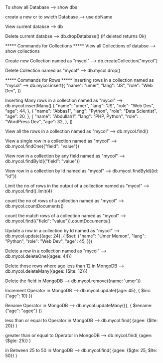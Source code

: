 To show all Database 
--> show dbs

create a new or to swicth Database
--> use dbName

View current databse
--> db

Delete current databse
--> db.dropDatabase() (if deleted returns Ok)

***** Commands for Collections *****
View all Collections  of databse
--> show collections

Create new Collection named as "mycol"
--> db.createCollection("mycol")

Delete Collection named as "mycol"
--> db.mycol.drop()

***** Commands for Rows *****
Inserting rows in a collection named as "mycol"
--> db.mycol.insert({
    "name": "umer",
    "lang": "JS",
    "role": "Web Dev",
})

Inserting Many rows in a collection named as "mycol"
--> db.mycol.insertMany([
    {
    "name": "umer",
    "lang": "JS",
    "role": "Web Dev",
    "age": 44,
    },
    {
    "name": "Abbas1",
    "lang": "Python",
    "role": "Data Scientist",
    "age": 20,
    },
    {
    "name": "Abdullah1",
    "lang": "PHP, Python",
    "role": "WordPress Dev",
    "age": 32,
    },
])

View all the rows in a collection named as "mycol"
--> db.mycol.find()

View a single row in a collection named as "mycol"
--> db.mycol.findOne({"field": "value"})

View row in a collection by any field named as "mycol"
--> db.mycol.findById({"field": "value"})

View row in a collection by Id named as "mycol"
--> db.mycol.findById({id: "id"})

Limit the no of rows in the output of a collection named as "mycol"
--> db.mycol.find().limit(4)

count the no of rows of a collection named as "mycol"
--> db.mycol.countDocuments()

count the match rows of a collection named as "mycol"
--> db.mycol.find({"field": "value"}).countDocuments()

Update a row in a collection by Id named as "mycol"
--> db.mycol.update({age: 24}, {
    $set:
    {"name": "Umer Memon",
    "lang": "Python",
    "role": "Web Dev",
    "age": 45,
}})

Delete a row in a collection named as "mycol"
--> db.mycol.deleteOne({agee: 44})

Delete those rows where age less than 12 in MongoDB
--> db.mycol.deleteMany({agee: {$lte: 12}})

Delete the field in MongoDB
--> db.mycol.remove({name: 'umer'})

Increment Operator in MongoDB
--> db.mycol.update({age: 45}, {
    $inc:
    {"age": 10}
})

Rename Operator in MongoDB
--> db.mycol.updateMany({}, {
    $rename:
    {"age": "agee"}
})

less than or equal to Operator in MongoDB
--> db.mycol.find(
    {agee: {$lte: 20}}
)

greater than or equal to Operator in MongoDB
--> db.mycol.find(
    {agee: {$gte: 25}}
)

in Between 25 to 50 in MongoDB
--> db.mycol.find(
    {agee: {$gte: 25, $lte: 50}}
)


